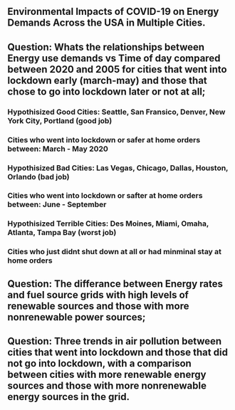 ## Environmental Impacts of COVID-19 on Energy Demands Across the USA in Multiple Cities. 

## Question: Whats the relationships between Energy use demands vs Time of day compared between 2020 and 2005 for cities that went into lockdown early (march-may) and those that chose to go into lockdown later or not at all;

### Hypothisized Good Cities: Seattle, San Fransico, Denver, New York City, Portland (good job)
### Cities who went into lockdown or safer at home orders between: March - May 2020 

### Hypothisized Bad Cities: Las Vegas, Chicago, Dallas, Houston, Orlando (bad job)
### Cities who went into lockdown or safter at home orders between: June  - September 

### Hypothisized Terrible Cities: Des Moines, Miami, Omaha, Atlanta, Tampa Bay (worst job)
### Cities who just didnt shut down at all or had minminal stay at home orders 


## Question: The differance between Energy rates and fuel source grids with high levels of renewable sources and those with more nonrenewable power sources;

## Question: Three trends in air pollution between cities that went into lockdown and those that did not go into lockdown, with a comparison between cities with more renewable energy sources and those with more nonrenewable energy sources in the grid. 
